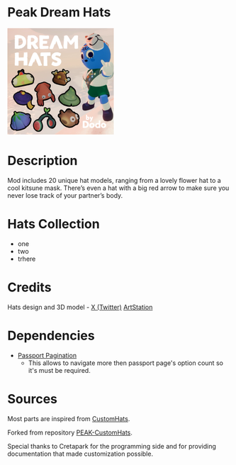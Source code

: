 # Peak Dream Hats

![Thumbnail](https://github.com/DarlingYoko/peak-dream-hats/blob/main/icon.png)

# Description
Mod includes 20 unique hat models, ranging from a lovely flower hat to a cool kitsune mask. There’s even a hat with a big red arrow to make sure you never lose track of your partner’s body.

# Hats Collection
- one
- two
- trhere

# Credits
Hats design and 3D model - [X (Twitter)](https://x.com/yanadodo) [ArtStation](https://www.artstation.com/yanadodo)


# Dependencies
- [Passport Pagination](https://github.com/radsi/PEAK-PassportPagination)
  - This allows to navigate more then passport page's option count so it's must be required.


# Sources
Most parts are inspired from [CustomHats](https://github.com/radsi/PEAK-CustomHats).

Forked from repository [PEAK-CustomHats](https://github.com/Creta5164/peak-more-customizations).


Special thanks to Cretapark for the programming side and for providing documentation that made customization possible.
